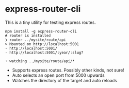 # express-router-cli

This is a tiny utility for testing express routes.

    npm install -g express-router-cli
    # router is installed
    ❯ router ../mysite/route/api
    > Mounted on http://localhost:5001
    - http://localhost:5001/
    - http://localhost:5001/:year/:slug?

    + watching ../mysite/route/api/*

- Supports express routes. Possibly other kinds, not sure!
- Auto selects an open port from 5000 upwards
- Watches the directory of the target and auto reloads
